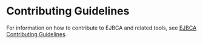 # Contributing Guidelines

For information on how to contribute to EJBCA and related tools, see [EJBCA Contributing Guidelines](https://github.com/Keyfactor/ejbca-ce/blob/main/CONTRIBUTING.md). 

<!--- For SignServer: Use this text instead:
For information on how to contribute to SignServer and related tools, see [SignServer Contributing Guidelines](https://github.com/Keyfactor/signserver-ce/blob/main/CONTRIBUTING.md). 
 --->
